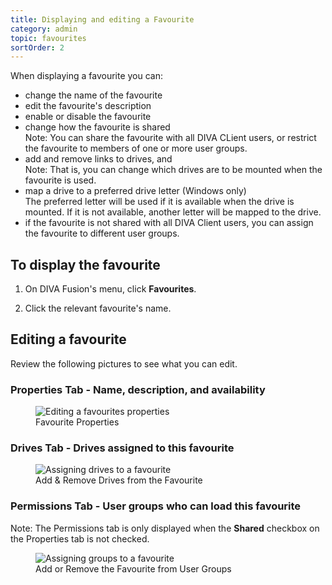 ```yaml
---
title: Displaying and editing a Favourite
category: admin
topic: favourites
sortOrder: 2
---
```


When displaying a favourite you can:

- change the name of the favourite
- edit the favourite's description
- enable or disable the favourite
- change how the favourite is shared
	<div class="text-muted">Note: You can share the favourite with all DIVA CLient users, or restrict the favourite to members of one or more user groups.</div>
- add and remove links to drives, and
	<div class="text-muted">Note: That is, you can change which drives are to be mounted when the favourite is used.</div>
- map a drive to a preferred drive letter (Windows only)
	<div class="text-muted">The preferred letter will be used if it is available when the drive is mounted. If it is not available, another letter will be mapped to the drive.</div>
- if the favourite is not shared with all DIVA Client users, you can assign the favourite to different user groups.

## To display the favourite

1. On DIVA Fusion's menu, click **Favourites**.

2. Click the relevant favourite's name.

## Editing a favourite

Review the following pictures to see what you can edit.

### Properties Tab - Name, description, and availability

<figure>
	<img src="/images/v2/favourites/properties.png" alt="Editing a favourites properties" />
	<figcaption>Favourite Properties</figcaption>
</figure>

### Drives Tab - Drives assigned to this favourite

<figure>
	<img src="/images/v2/favourites/drives.png" alt="Assigning drives to a favourite" />
	<figcaption>Add & Remove Drives from the Favourite</figcaption>
</figure>

### Permissions Tab - User groups who can load this favourite

Note: The Permissions tab is only displayed when the **Shared** checkbox on the Properties tab is not checked.

<figure>
	<img src="/images/v2/favourites/permissions.png" alt="Assigning groups to a favourite" />
	<figcaption>Add or Remove the Favourite from User Groups</figcaption>
</figure>
